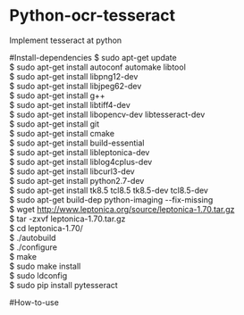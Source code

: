 # Python-ocr-tesseract
Implement tesseract at python

#Install-dependencies
$ sudo apt-get update <br />
$ sudo apt-get install autoconf automake libtool <br />
$ sudo apt-get install libpng12-dev <br />
$ sudo apt-get install libjpeg62-dev <br />
$ sudo apt-get install g++ <br />
$ sudo apt-get install libtiff4-dev <br />
$ sudo apt-get install libopencv-dev libtesseract-dev <br />
$ sudo apt-get install git <br />
$ sudo apt-get install cmake <br />
$ sudo apt-get install build-essential <br />
$ sudo apt-get install libleptonica-dev <br />
$ sudo apt-get install liblog4cplus-dev <br />
$ sudo apt-get install libcurl3-dev <br />
$ sudo apt-get install python2.7-dev <br />
$ sudo apt-get install tk8.5 tcl8.5 tk8.5-dev tcl8.5-dev <br />
$ sudo apt-get build-dep python-imaging --fix-missing <br />
$ wget http://www.leptonica.org/source/leptonica-1.70.tar.gz <br />
$ tar -zxvf leptonica-1.70.tar.gz <br />
$ cd leptonica-1.70/ <br />
$ ./autobuild <br />
$ ./configure <br />
$ make <br />
$ sudo make install <br />
$ sudo ldconfig <br />
$ sudo pip install pytesseract <br />

#How-to-use
